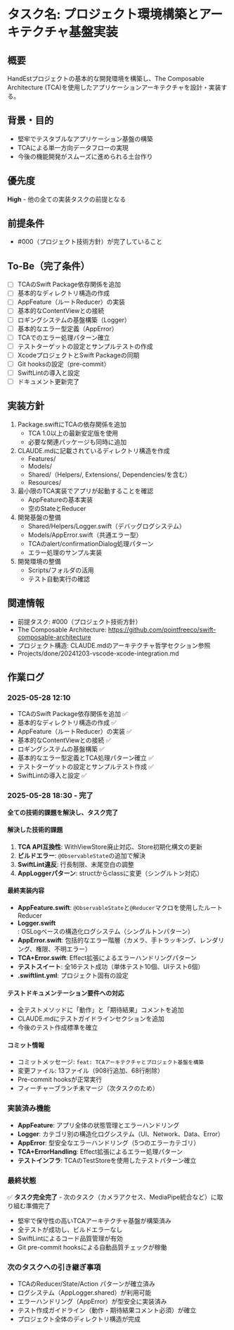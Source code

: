 # タスク名: プロジェクト環境構築とアーキテクチャ基盤実装

## 概要
HandEstプロジェクトの基本的な開発環境を構築し、The Composable Architecture (TCA)を使用したアプリケーションアーキテクチャを設計・実装する。

## 背景・目的
- 堅牢でテスタブルなアプリケーション基盤の構築
- TCAによる単一方向データフローの実現
- 今後の機能開発がスムーズに進められる土台作り

## 優先度
**High** - 他の全ての実装タスクの前提となる

## 前提条件
- #000（プロジェクト技術方針）が完了していること

## To-Be（完了条件）
- [ ] TCAのSwift Package依存関係を追加
- [ ] 基本的なディレクトリ構造の作成
- [ ] AppFeature（ルートReducer）の実装
- [ ] 基本的なContentViewとの接続
- [ ] ロギングシステムの基盤構築（Logger）
- [ ] 基本的なエラー型定義（AppError）
- [ ] TCAでのエラー処理パターン確立
- [ ] テストターゲットの設定とサンプルテストの作成
- [ ] XcodeプロジェクトとSwift Packageの同期
- [ ] Git hooksの設定（pre-commit）
- [ ] SwiftLintの導入と設定
- [ ] ドキュメント更新完了

## 実装方針
1. Package.swiftにTCAの依存関係を追加
   - TCA 1.0以上の最新安定版を使用
   - 必要な関連パッケージも同時に追加
2. CLAUDE.mdに記載されているディレクトリ構造を作成
   - Features/
   - Models/
   - Shared/（Helpers/, Extensions/, Dependencies/を含む）
   - Resources/
3. 最小限のTCA実装でアプリが起動することを確認
   - AppFeatureの基本実装
   - 空のStateとReducer
4. 開発基盤の整備
   - Shared/Helpers/Logger.swift（デバッグログシステム）
   - Models/AppError.swift（共通エラー型）
   - TCAのalert/confirmationDialog処理パターン
   - エラー処理のサンプル実装
5. 開発環境の整備
   - Scripts/フォルダの活用
   - テスト自動実行の確認

## 関連情報
- 前提タスク: #000（プロジェクト技術方針）
- The Composable Architecture: https://github.com/pointfreeco/swift-composable-architecture
- プロジェクト構造: CLAUDE.mdのアーキテクチャ哲学セクション参照
- Projects/done/20241203-vscode-xcode-integration.md

## 作業ログ
### 2025-05-28 12:10
- TCAのSwift Package依存関係を追加 ✅
- 基本的なディレクトリ構造の作成 ✅  
- AppFeature（ルートReducer）の実装 ✅
- 基本的なContentViewとの接続 ✅
- ロギングシステムの基盤構築 ✅
- 基本的なエラー型定義とTCA処理パターン確立 ✅
- テストターゲットの設定とサンプルテスト作成 ✅
- SwiftLintの導入と設定 ✅

### 2025-05-28 18:30 - 完了
**全ての技術的課題を解決し、タスク完了**

#### 解決した技術的課題
1. **TCA API互換性**: WithViewStore廃止対応、Store初期化構文の更新
2. **ビルドエラー**: `@ObservableState`の追加で解決
3. **SwiftLint違反**: 行長制限、末尾空白の調整
4. **AppLoggerパターン**: structからclassに変更（シングルトン対応）

#### 最終実装内容
- **AppFeature.swift**: `@ObservableState`と`@Reducer`マクロを使用したルートReducer
- **Logger.swift**: OSLogベースの構造化ログシステム（シングルトンパターン）
- **AppError.swift**: 包括的なエラー階層（カメラ、手トラッキング、レンダリング、権限、不明エラー）
- **TCA+Error.swift**: Effect拡張によるエラーハンドリングパターン
- **テストスイート**: 全16テスト成功（単体テスト10個、UIテスト6個）
- **.swiftlint.yml**: プロジェクト固有の設定

#### テストドキュメンテーション要件への対応
- 全テストメソッドに「動作」と「期待結果」コメントを追加
- CLAUDE.mdにテストガイドラインセクションを追加
- 今後のテスト作成標準を確立

#### コミット情報
- コミットメッセージ: `feat: TCAアーキテクチャとプロジェクト基盤を構築`
- 変更ファイル: 13ファイル（908行追加、68行削除）
- Pre-commit hooksが正常実行
- フィーチャーブランチ未マージ（次タスクのため）

### 実装済み機能
- **AppFeature**: アプリ全体の状態管理とエラーハンドリング
- **Logger**: カテゴリ別の構造化ログシステム（UI、Network、Data、Error）
- **AppError**: 型安全なエラーハンドリング（5つのエラーカテゴリ）
- **TCA+ErrorHandling**: Effect拡張によるエラー処理パターン
- **テストインフラ**: TCAのTestStoreを使用したテストパターン確立

### 最終状態
✅ **タスク完全完了** - 次のタスク（カメラアクセス、MediaPipe統合など）に取り組む準備完了
- 堅牢で保守性の高いTCAアーキテクチャ基盤が構築済み
- 全テストが成功し、ビルドエラーなし
- SwiftLintによるコード品質管理が有効
- Git pre-commit hooksによる自動品質チェックが稼働

### 次のタスクへの引き継ぎ事項
- TCAのReducer/State/Action パターンが確立済み
- ログシステム（AppLogger.shared）が利用可能
- エラーハンドリング（AppError）が型安全に実装済み
- テスト作成ガイドライン（動作・期待結果コメント必須）が確立
- プロジェクト全体のディレクトリ構造が完成